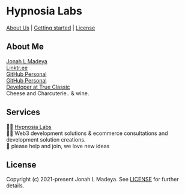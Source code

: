 # Hypnosia Labs

[About Us](#about-me) |
[Getting started](#services) |
[License](#license)

## About Me

  [Jonah L Madeya](https://www.jonahlmadeya.com)  
  [Linktr.ee](https://linktr.ee/jonahlmadeya)  
  [GitHub Personal](https://github.com/thecoolagency)  
  [GitHub Personal](https://github.com/jonahtc)  
  [Developer at True Classic](https://trueclassictees.com/)  
  Cheese and Charcuterie.. & wine.  
  
## Services
👨‍💻 [Hypnosia Labs](https://hypnosialabs.com/)  
🙋‍♀️ Web3 development solutions & ecommerce consultations and development solution creations.  
🌈 please help and join, we love new ideas    

## License

Copyright (c) 2021-present Jonah L Madeya. See [LICENSE](/LICENSE.md) for further details.
